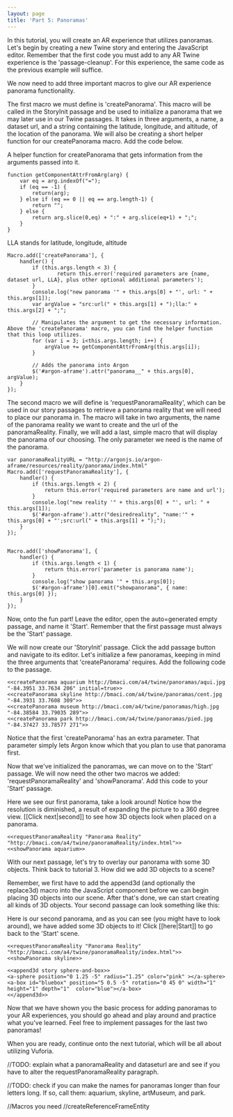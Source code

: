 ```yaml
---
layout: page
title: 'Part 5: Panoramas'
---
```


In this tutorial, you will create an AR experience that utilizes panoramas. Let's begin by creating a new Twine story and entering the JavaScript editor. Remember that the first code you must add to any AR Twine experience is the 'passage-cleanup'. For this experience, the same code as the previous example will suffice.

We now need to add three important macros to give our AR experience panorama functionality.

The first macro we must define is 'createPanorama'. This macro will be called in the StoryInit passage and be used to initialize a panorama that we may later use in our Twine passages. It takes in three arguments, a name, a dataset url, and a string containing the latitude, longitude, and altitude, of the location of the panorama. We will also be creating a short helper function for our createPanorama macro. Add the code below.

A helper function for createPanorama that gets information from the arguments passed into it.

    function getComponentAttrFromArg(arg) {
        var eq = arg.indexOf("=");
        if (eq == -1) {
            return(arg);
        } else if (eq == 0 || eq == arg.length-1) {
            return "";
        } else {
            return arg.slice(0,eq) + ":" + arg.slice(eq+1) + ";";
        }
    }

LLA stands for latitude, longitude, altitude

    Macro.add(['createPanorama'], {
        handler() {
            if (this.args.length < 3) {
                    return this.error('required parameters are {name, dataset url, LLA}, plus other optional additional parameters');
            }
            console.log("new panorama '" + this.args[0] + "', url: " + this.args[1]);
            var argValue = "src:url(" + this.args[1] + ");lla:" + this.args[2] + ";";

            // Manipulates the argument to get the necessary information. Above the 'createPanorama' macro, you can find the helper function that this loop utilizes.
            for (var i = 3; i<this.args.length; i++) {
                argValue += getComponentAttrFromArg(this.args[i]);
            }

            // Adds the panorama into Argon
            $('#argon-aframe').attr("panorama__" + this.args[0], argValue);
        }
    });


The second macro we will define is 'requestPanoramaReality', which can be used in our story passages to retrieve a panorama reality that we will need to place our panorama in. The macro will take in two arguments, the name of the panorama reality we want to create and the url of the panoramaReality. Finally, we will add a last, simple macro that will display the panorama of our choosing. The only parameter we need is the name of the panorama.


    var panoramaRealityURL = "http://argonjs.io/argon-aframe/resources/reality/panorama/index.html"
    Macro.add(['requestPanoramaReality'], {
        handler() {
            if (this.args.length < 2) {
                return this.error('required parameters are name and url');
            }
            console.log("new reality '" + this.args[0] + "', url: " + this.args[1]);
            $('#argon-aframe').attr("desiredreality", "name:'" + this.args[0] + "';src:url(" + this.args[1] + ");");
        }
    });


    Macro.add(['showPanorama'], {
        handler() {
            if (this.args.length < 1) {
                return this.error('parameter is panorama name');
            }
            console.log("show panorama '" + this.args[0]);
            $('#argon-aframe')[0].emit("showpanorama", { name: this.args[0] });
        }
    });

Now, onto the fun part! Leave the editor, open the auto=generated empty passage, and name it 'Start'. Remember that the first passage must always be the 'Start' passage.

We will now create our 'StoryInit' passage. Click the add passage button and navigate to its editor. Let's initialize a few panoramas, keeping in mind the three arguments that 'createPanorama' requires. Add the following code to the passage.

    <<createPanorama aquarium http://bmaci.com/a4/twine/panoramas/aqui.jpg "-84.3951 33.7634 206" initial=true>>
    <<createPanorama skyline http://bmaci.com/a4/twine/panoramas/cent.jpg "-84.3931 33.7608 309">>
    <<createPanorama museum http://bmaci.com/a4/twine/panoramas/high.jpg "-84.38584 33.79035 289">>
    <<createPanorama park http://bmaci.com/a4/twine/panoramas/pied.jpg "-84.37427 33.78577 271">>


Notice that the first 'createPanorama' has an extra parameter. That parameter simply lets Argon know which that you plan to use that panorama first.

Now that we've initialized the panoramas, we can move on to the 'Start' passage. We will now need the other two macros we added: 'requestPanoramaReality' and 'showPanorama'. Add this code to your 'Start' passage.

Here we see our first panorama, take a look around! Notice how the resolution is diminished, a result of expanding the picture to a 360 degree view. [[Click next|second]] to see how 3D objects look when placed on a panorama.

    <<requestPanoramaReality "Panorama Reality" "http://bmaci.com/a4/twine/panoramaReality/index.html">>
    <<showPanorama aquarium>>

With our next passage, let's try to overlay our panorama with some 3D objects. Think back to tutorial 3. How did we add 3D objects to a scene?

Remember, we first have to add the append3d (and optionally the replace3d) macro into the JavaScript component before we can begin placing 3D objects into our scene. After that's done, we can start creating all kinds of 3D objects. Your second passage can look something like this:

Here is our second panorama, and as you can see (you might have to look around), we have added some 3D objects to it! Click [[here|Start]] to go back to the 'Start' scene.

    <<requestPanoramaReality "Panorama Reality" "http://bmaci.com/a4/twine/panoramaReality/index.html">>
    <<showPanorama skyline>>

    <<append3d story sphere-and-box>>
    <a-sphere position="0 1.25 -5" radius="1.25" color="pink" ></a-sphere><a-box id="bluebox" position="5 0.5 -5" rotation="0 45 0" width="1" height="1" depth="1"  color="blue"></a-box>
    <</append3d>>

Now that we have shown you the basic process for adding panoramas to your AR experiences, you should go ahead and play around and practice what you've learned. Feel free to implement passages for the last two panoramas!

When you are ready, continue onto the next tutorial, which will be all about utilizing Vuforia.



//TODO: explain what a panoramaReality and dataseturl are and see if you have to alter the requestPanoramaReality paragraph.

//TODO: check if you can make the names for panoramas longer than four letters long. If so, call them: aquarium, skyline, artMuseum, and park.

//Macros you need
//createReferenceFrameEntity